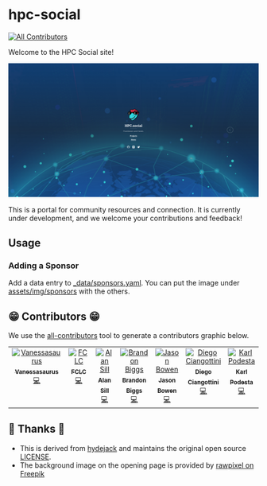 # hpc-social

<!-- ALL-CONTRIBUTORS-BADGE:START - Do not remove or modify this section -->
[![All Contributors](https://img.shields.io/badge/all_contributors-7-orange.svg?style=flat-square)](#contributors-)
<!-- ALL-CONTRIBUTORS-BADGE:END -->

Welcome to the HPC Social site!

![assets/img/portal.png](assets/img/portal.png)

This is a portal for community resources and connection. It is currently
under development, and we welcome your contributions and feedback!

## Usage

### Adding a Sponsor

Add a data entry to [_data/sponsors.yaml](_data/sponsors.yaml). You can put the image 
under [assets/img/sponsors](assets/img/sponsors) with the others.

## 😁️ Contributors 😁️

We use the [all-contributors](https://github.com/all-contributors/all-contributors)
tool to generate a contributors graphic below.

<!-- ALL-CONTRIBUTORS-LIST:START - Do not remove or modify this section -->
<!-- prettier-ignore-start -->
<!-- markdownlint-disable -->
<table>
  <tbody>
    <tr>
      <td align="center" valign="top" width="14.28%"><a href="https://vsoch.github.io"><img src="https://avatars.githubusercontent.com/u/814322?v=4?s=100" width="100px;" alt="Vanessasaurus"/><br /><sub><b>Vanessasaurus</b></sub></a><br /><a href="https://github.com/hpc-social/hpc-social.github.io/commits?author=vsoch" title="Code">💻</a></td>
      <td align="center" valign="top" width="14.28%"><a href="https://github.com/FCLC"><img src="https://avatars.githubusercontent.com/u/20584423?v=4?s=100" width="100px;" alt="FCLC"/><br /><sub><b>FCLC</b></sub></a><br /><a href="https://github.com/hpc-social/hpc-social.github.io/commits?author=FCLC" title="Code">💻</a></td>
      <td align="center" valign="top" width="14.28%"><a href="nsfcac.org or www.depts.ttu.edu/hpcc/"><img src="https://avatars.githubusercontent.com/u/2364484?v=4?s=100" width="100px;" alt="Alan Sill"/><br /><sub><b>Alan Sill</b></sub></a><br /><a href="https://github.com/hpc-social/hpc-social.github.io/commits?author=alansill" title="Code">💻</a></td>
      <td align="center" valign="top" width="14.28%"><a href="https://github.com/brandonbiggs"><img src="https://avatars.githubusercontent.com/u/34954680?v=4?s=100" width="100px;" alt="Brandon Biggs"/><br /><sub><b>Brandon Biggs</b></sub></a><br /><a href="https://github.com/hpc-social/hpc-social.github.io/commits?author=brandonbiggs" title="Code">💻</a></td>
      <td align="center" valign="top" width="14.28%"><a href="https://git.sr.ht/~jbowen"><img src="https://avatars.githubusercontent.com/u/1063858?v=4?s=100" width="100px;" alt="Jason Bowen"/><br /><sub><b>Jason Bowen</b></sub></a><br /><a href="https://github.com/hpc-social/hpc-social.github.io/commits?author=jwbowen" title="Code">💻</a></td>
      <td align="center" valign="top" width="14.28%"><a href="https://github.com/dciangot"><img src="https://avatars.githubusercontent.com/u/4144326?v=4?s=100" width="100px;" alt="Diego Ciangottini"/><br /><sub><b>Diego Ciangottini</b></sub></a><br /><a href="https://github.com/hpc-social/hpc-social.github.io/commits?author=dciangot" title="Code">💻</a></td>
      <td align="center" valign="top" width="14.28%"><a href="https://ie.linkedin.com/in/kpodesta"><img src="https://avatars.githubusercontent.com/u/7439582?v=4?s=100" width="100px;" alt="Karl Podesta"/><br /><sub><b>Karl Podesta</b></sub></a><br /><a href="https://github.com/hpc-social/hpc-social.github.io/commits?author=karlpodesta" title="Code">💻</a></td>
    </tr>
  </tbody>
</table>

<!-- markdownlint-restore -->
<!-- prettier-ignore-end -->

<!-- ALL-CONTRIBUTORS-LIST:END -->


## 🎨️ Thanks 🎨️

- This is derived from [hydejack](https://github.com/hydecorp/hydejack)
and maintains the original open source [LICENSE](LICENSE).
- The background image on the opening page is provided by [rawpixel on Freepik](https://www.freepik.com/free-vector/worldwide-connection-blue-background-illustration-vector_3842188.htm#query=data%20center&position=39&from_view=search&track=sph#position=39&query=data%20center)
